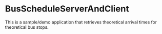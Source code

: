 # BusScheduleServerAndClient
This is a sample/demo application that retrieves theoretical arrival times for theoretical bus stops.
